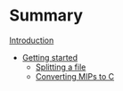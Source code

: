 # Summary

[Introduction](../README.md)

- [Getting started](./getting_started.md)
  - [Splitting a file](./splitting_fie.md)
  - [Converting MIPs to C](./m2c.md)
